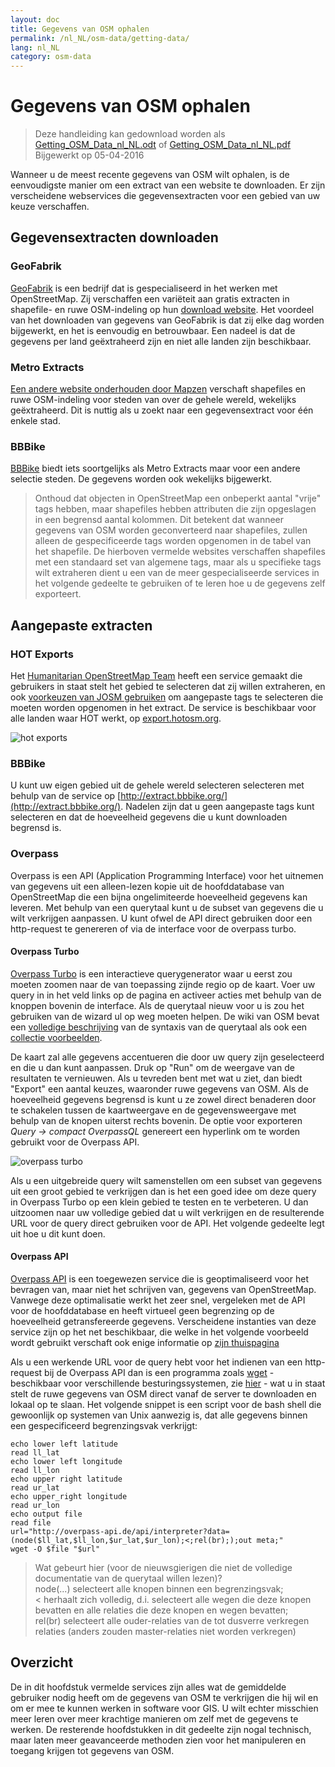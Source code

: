 ```yaml
---
layout: doc
title: Gegevens van OSM ophalen
permalink: /nl_NL/osm-data/getting-data/
lang: nl_NL
category: osm-data
---
```


Gegevens van OSM ophalen
=================  

> Deze handleiding kan gedownload worden als [Getting_OSM_Data_nl_NL.odt](/files/Getting_OSM_Data_nl_NL.odt) of [Getting_OSM_Data_nl_NL.pdf](/files/Getting_OSM_Data_nl_NL.pdf)  
> Bijgewerkt op 05-04-2016

Wanneer u de meest recente gegevens van OSM wilt ophalen, is de eenvoudigste manier om een extract van een website te downloaden. Er zijn verscheidene webservices die gegevensextracten voor een gebied van uw keuze verschaffen.  

Gegevensextracten downloaden
--------------------------

### GeoFabrik

[GeoFabrik](http://geofabrik.de) is een bedrijf dat is gespecialiseerd in het werken met OpenStreetMap. Zij verschaffen een variëteit aan gratis extracten in shapefile- en ruwe OSM-indeling op hun [download website](http://download.geofabrik.de). Het voordeel van het downloaden van gegevens van GeoFabrik is dat zij elke dag worden bijgewerkt, en het is eenvoudig en betrouwbaar. Een nadeel is dat de gegevens per land geëxtraheerd zijn en niet alle landen zijn beschikbaar.  

### Metro Extracts

[Een andere website onderhouden door Mapzen](https://mapzen.com/data/metro-extracts/) verschaft shapefiles en ruwe OSM-indeling voor steden van over de gehele wereld, wekelijks geëxtraheerd. Dit is nuttig als u zoekt naar een gegevensextract voor één enkele stad.  

### BBBike  

[BBBike](http://download.bbbike.org/osm/bbbike/) biedt iets soortgelijks als Metro Extracts maar voor een andere selectie steden. De gegevens worden ook wekelijks bijgewerkt.

>Onthoud dat objecten in OpenStreetMap een onbeperkt aantal "vrije" tags hebben,
>maar shapefiles hebben attributen die zijn opgeslagen in een begrensd aantal kolommen. Dit betekent
>dat wanneer gegevens van OSM worden geconverteerd naar shapefiles, zullen alleen de gespecificeerde tags worden
>opgenomen in de tabel van het shapefile. De hierboven vermelde websites verschaffen shapefiles
>met een standaard set van algemene tags, maar als u specifieke tags wilt extraheren
>dient u een van de meer gespecialiseerde services in het volgende gedeelte te gebruiken
>of te leren hoe  u de gegevens zelf exporteert.

Aangepaste extracten
-------------------

### HOT Exports  

Het [Humanitarian OpenStreetMap Team](http://hotosm.org) heeft een service gemaakt die gebruikers in staat stelt het gebied te selecteren dat zij willen extraheren, en ook [voorkeuzen van JOSM gebruiken](/en/josm/josm-presets/)
om aangepaste tags te selecteren die moeten worden opgenomen in het extract. De service is beschikbaar voor alle landen waar HOT werkt, op [export.hotosm.org](http://export.hotosm.org).

![hot exports][]

### BBBike  

U kunt uw eigen gebied uit de gehele wereld selecteren selecteren met behulp van de service op [http://extract.bbbike.org/](http://extract.bbbike.org/). Nadelen zijn dat u geen aangepaste tags kunt selecteren en dat de hoeveelheid gegevens die u kunt downloaden begrensd is.  

### Overpass

Overpass is een API (Application Programming Interface) voor het uitnemen van gegevens uit een alleen-lezen kopie uit de hoofddatabase van OpenStreetMap die een bijna ongelimiteerde hoeveelheid gegevens kan leveren. Met behulp van een querytaal kunt u de subset van gegevens die u wilt verkrijgen aanpassen. U kunt ofwel de API direct gebruiken door een http-request te genereren of via de interface voor de overpass turbo.

#### Overpass Turbo

[Overpass Turbo](http://overpass-turbo.eu/) is een interactieve querygenerator waar u eerst zou moeten zoomen naar de van toepassing zijnde regio op de kaart. Voer uw query in in het veld links op de pagina en activeer acties met behulp van de knoppen bovenin de interface. Als de querytaal nieuw voor u is zou het gebruiken van de wizard ul op weg moeten helpen. De wiki van OSM bevat een [volledige beschrijving](http://wiki.openstreetmap.org/wiki/Overpass_API/Overpass_QL) van de syntaxis van de querytaal als ook een [collectie voorbeelden](http://wiki.openstreetmap.org/wiki/Overpass_API/Overpass_API_by_Example).

De kaart zal alle gegevens accentueren die door uw query zijn geselecteerd en die u dan kunt aanpassen. Druk op "Run" om de weergave van de resultaten te vernieuwen. Als u tevreden bent met wat u ziet, dan biedt "Export" een aantal keuzes, waaronder ruwe gegevens van OSM. Als de hoeveelheid gegevens begrensd is kunt u ze zowel direct benaderen door te schakelen tussen de kaartweergave en de gegevensweergave met behulp van de knopen uiterst rechts bovenin. De optie voor exporteren *Query -> compact OverpassQL* genereert een hyperlink om te worden gebruikt voor de Overpass API.

![overpass turbo][]

Als u een uitgebreide query wilt samenstellen om een subset van gegevens uit een groot gebied te verkrijgen dan is het een goed idee om deze query in Overpass Turbo op een klein gebied te testen en te verbeteren. U dan uitzoomen naar uw volledige gebied dat u wilt verkrijgen en de resulterende URL voor de query direct gebruiken voor de API. Het volgende gedeelte legt uit hoe u dit kunt doen.

#### Overpass API

[Overpass API](http://wiki.openstreetmap.org/wiki/Overpass_API) is een toegewezen service die is geoptimaliseerd voor het bevragen van, maar niet het schrijven van, gegevens van OpenStreetMap. Vanwege deze optimalisatie werkt het zeer snel, vergeleken met de API voor de hoofddatabase en heeft virtueel geen begrenzing op de hoeveelheid getransfereerde gegevens. Verscheidene instanties van deze service zijn op het net beschikbaar, die welke in het volgende voorbeeld wordt gebruikt verschaft ook enige informatie op [zijn thuispagina](http://overpass-api.de/)

Als u een werkende URL voor de query hebt voor het indienen van een http-request bij de Overpass API dan is een programma zoals [wget](https://www.gnu.org/software/wget/) - beschikbaar voor verschillende besturingssystemen, zie [hier](http://wget.addictivecode.org/FrequentlyAskedQuestions?action=show&redirect=Faq#download) - wat u in staat stelt de ruwe gegevens van OSM direct vanaf de server te downloaden en lokaal op te slaan. Het volgende snippet is een script voor de bash shell die gewoonlijk op systemen van Unix aanwezig is, dat alle gegevens binnen een gespecificeerd begrenzingsvak verkrijgt:

```
echo lower left latitude
read ll_lat
echo lower left longitude
read ll_lon
echo upper right latitude
read ur_lat
echo upper_right longitude
read ur_lon
echo output file
read file
url="http://overpass-api.de/api/interpreter?data=(node($ll_lat,$ll_lon,$ur_lat,$ur_lon);<;rel(br););out meta;"
wget -O $file "$url"
```
>Wat gebeurt hier (voor de nieuwsgierigen die niet de volledige documentatie van de querytaal willen lezen)?  
>node(...) selecteert alle knopen binnen een begrenzingsvak;  
>< herhaalt zich volledig, d.i. selecteert alle wegen die deze knopen bevatten en alle relaties die deze knopen en wegen bevatten;  
>rel(br) selecteert alle ouder-relaties van de tot dusverre verkregen relaties (anders zouden master-relaties niet worden verkregen)
>



Overzicht
-------  

De in dit hoofdstuk vermelde services zijn alles wat de gemiddelde gebruiker nodig heeft om de gegevens van OSM te verkrijgen die hij wil en om er mee te  kunnen werken in software voor GIS. U wilt echter misschien meer leren over meer krachtige manieren om zelf met de gegevens te werken. De resterende hoofdstukken in dit gedeelte zijn nogal technisch, maar laten meer geavanceerde methoden zien voor het manipuleren en toegang krijgen tot gegevens van OSM.  


[hot exports]: /images/osm-data/hot-exports.png
[overpass turbo]: /images/osm-data/overpass_turbo.png